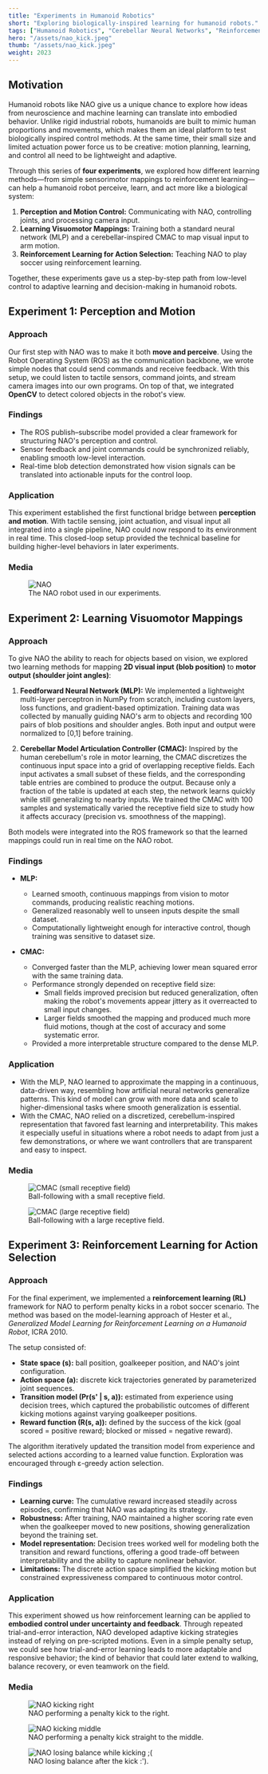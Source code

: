```yaml
---
title: "Experiments in Humanoid Robotics"
short: "Exploring biologically-inspired learning for humanoid robots."
tags: ["Humanoid Robotics", "Cerebellar Neural Networks", "Reinforcement Learning"]
hero: "/assets/nao_kick.jpeg"
thumb: "/assets/nao_kick.jpeg"
weight: 2023
---
```


## Motivation
Humanoid robots like NAO give us a unique chance to explore how ideas from neuroscience and machine learning can translate into embodied behavior. Unlike rigid industrial robots, humanoids are built to mimic human proportions and movements, which makes them an ideal platform to test biologically inspired control methods. At the same time, their small size and limited actuation power force us to be creative: motion planning, learning, and control all need to be lightweight and adaptive.

Through this series of **four experiments**, we explored how different learning methods—from simple sensorimotor mappings to reinforcement learning—can help a humanoid robot perceive, learn, and act more like a biological system:
1. **Perception and Motion Control:** Communicating with NAO, controlling joints, and processing camera input.
2. **Learning Visuomotor Mappings:** Training both a standard neural network (MLP) and a cerebellar-inspired CMAC to map visual input to arm motion.
3. **Reinforcement Learning for Action Selection:** Teaching NAO to play soccer using reinforcement learning.

Together, these experiments gave us a step-by-step path from low-level control to adaptive learning and decision-making in humanoid robots.

## Experiment 1: Perception and Motion
### Approach
Our first step with NAO was to make it both **move and perceive**. Using the Robot Operating System (ROS) as the communication backbone, we wrote simple nodes that could send commands and receive feedback. With this setup, we could listen to tactile sensors, command joints, and stream camera images into our own programs. On top of that, we integrated **OpenCV** to detect colored objects in the robot's view.

### Findings
- The ROS publish–subscribe model provided a clear framework for structuring NAO's perception and control.
- Sensor feedback and joint commands could be synchronized reliably, enabling smooth low-level interaction.
- Real-time blob detection demonstrated how vision signals can be translated into actionable inputs for the control loop.

### Application
This experiment established the first functional bridge between **perception and motion**. With tactile sensing, joint actuation, and visual input all integrated into a single pipeline, NAO could now respond to its environment in real time. This closed-loop setup provided the technical baseline for building higher-level behaviors in later experiments.

### Media
<div class="grid media-grid">

  <figure>
    <img src="/assets/nao/nao.jpeg" alt="NAO">
    <figcaption>The NAO robot used in our experiments.</figcaption>
  </figure>

</div>


## Experiment 2: Learning Visuomotor Mappings
### Approach
To give NAO the ability to reach for objects based on vision, we explored two learning methods for mapping **2D visual input (blob position)** to **motor output (shoulder joint angles)**:

1. **Feedforward Neural Network (MLP):**
We implemented a lightweight multi-layer perceptron in NumPy from scratch, including custom layers, loss functions, and gradient-based optimization. Training data was collected by manually guiding NAO's arm to objects and recording 100 pairs of blob positions and shoulder angles. Both input and output were normalized to [0,1] before training.

2. **Cerebellar Model Articulation Controller (CMAC):**
Inspired by the human cerebellum's role in motor learning, the CMAC discretizes the continuous input space into a grid of overlapping receptive fields. Each input activates a small subset of these fields, and the corresponding table entries are combined to produce the output. Because only a fraction of the table is updated at each step, the network learns quickly while still generalizing to nearby inputs. We trained the CMAC with 100 samples and systematically varied the receptive field size to study how it affects accuracy (precision vs. smoothness of the mapping).

Both models were integrated into the ROS framework so that the learned mappings could run in real time on the NAO robot.

### Findings
- **MLP:**
  - Learned smooth, continuous mappings from vision to motor commands, producing realistic reaching motions.
  - Generalized reasonably well to unseen inputs despite the small dataset.
  - Computationally lightweight enough for interactive control, though training was sensitive to dataset size.

- **CMAC:**
  - Converged faster than the MLP, achieving lower mean squared error with the same training data.
  - Performance strongly depended on receptive field size:
    - Small fields improved precision but reduced generalization, often making the robot's movements appear jittery as it overreacted to small input changes.
    - Larger fields smoothed the mapping and produced much more fluid motions, though at the cost of accuracy and some systematic error.
  - Provided a more interpretable structure compared to the dense MLP.

### Application
- With the MLP, NAO learned to approximate the mapping in a continuous, data-driven way, resembling how artificial neural networks generalize patterns. This kind of model can grow with more data and scale to higher-dimensional tasks where smooth generalization is essential.
- With the CMAC, NAO relied on a discretized, cerebellum-inspired representation that favored fast learning and interpretability. This makes it especially useful in situations where a robot needs to adapt from just a few demonstrations, or where we want controllers that are transparent and easy to inspect.

### Media
<div class="grid media-grid">

  <figure>
    <img src="/assets/nao/low.gif" alt="CMAC (small receptive field)">
    <figcaption>Ball-following with a small receptive field.</figcaption>
  </figure>

  <figure>
    <img src="/assets/nao/high.gif" alt="CMAC (large receptive field)">
    <figcaption>Ball-following with a large receptive field.</figcaption>
  </figure>

</div>


## Experiment 3: Reinforcement Learning for Action Selection
### Approach
For the final experiment, we implemented a **reinforcement learning (RL)** framework for NAO to perform penalty kicks in a robot soccer scenario. The method was based on the model-learning approach of Hester et al., *Generalized Model Learning for Reinforcement Learning on a Humanoid Robot*, ICRA 2010.

The setup consisted of:
- **State space (s):** ball position, goalkeeper position, and NAO's joint configuration.
- **Action space (a):** discrete kick trajectories generated by parameterized joint sequences.
- **Transition model (Pr(s' \| s, a)):** estimated from experience using decision trees, which captured the probabilistic outcomes of different kicking motions against varying goalkeeper positions.
- **Reward function (R(s, a)):** defined by the success of the kick (goal scored = positive reward; blocked or missed = negative reward).

The algorithm iteratively updated the transition model from experience and selected actions according to a learned value function. Exploration was encouraged through ε-greedy action selection.

### Findings
- **Learning curve:** The cumulative reward increased steadily across episodes, confirming that NAO was adapting its strategy.
- **Robustness:** After training, NAO maintained a higher scoring rate even when the goalkeeper moved to new positions, showing generalization beyond the training set.
- **Model representation:** Decision trees worked well for modeling both the transition and reward functions, offering a good trade-off between interpretability and the ability to capture nonlinear behavior.
- **Limitations:** The discrete action space simplified the kicking motion but constrained expressiveness compared to continuous motor control.

### Application
This experiment showed us how reinforcement learning can be applied to **embodied control under uncertainty and feedback**. Through repeated trial-and-error interaction, NAO developed adaptive kicking strategies instead of relying on pre-scripted motions. Even in a simple penalty setup, we could see how trial-and-error learning leads to more adaptable and responsive behavior; the kind of behavior that could later extend to walking, balance recovery, or even teamwork on the field.

### Media
<div class="grid media-grid">

  <figure>
    <img src="/assets/nao/nao_right.gif" alt="NAO kicking right">
    <figcaption>NAO performing a penalty kick to the right.</figcaption>
  </figure>

  <figure>
    <img src="/assets/nao/nao_middle.gif" alt="NAO kicking middle">
    <figcaption>NAO performing a penalty kick straight to the middle.</figcaption>
  </figure>

  <figure>
    <img src="/assets/nao/nao_whoops.gif" alt="NAO losing balance while kicking ;(">
    <figcaption>NAO losing balance after the kick :').</figcaption>
  </figure>

</div>